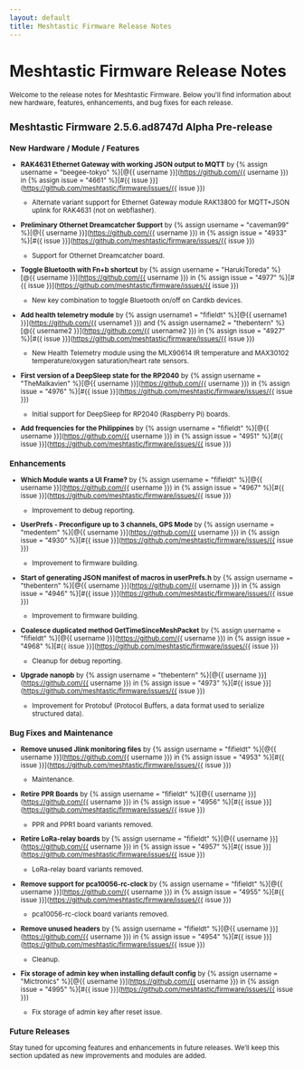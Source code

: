 ```yaml
---
layout: default
title: Meshtastic Firmware Release Notes
---
```


# Meshtastic Firmware Release Notes

<small>

Welcome to the release notes for Meshtastic Firmware. Below you'll find information about new hardware, features, enhancements, and bug fixes for each release.

## Meshtastic Firmware 2.5.6.ad8747d Alpha Pre-release

### New Hardware / Module / Features

- **RAK4631 Ethernet Gateway with working JSON output to MQTT** by {% assign username = "beegee-tokyo" %}[@{{ username }}](https://github.com/{{ username }}) in {% assign issue = "4661" %}[#{{ issue }}](https://github.com/meshtastic/firmware/issues/{{ issue }})
  - Alternate variant support for Ethernet Gateway module RAK13800 for MQTT+JSON uplink for RAK4631 (not on webflasher).
  
- **Preliminary Othernet Dreamcatcher Support** by {% assign username = "caveman99" %}[@{{ username }}](https://github.com/{{ username }}) in {% assign issue = "4933" %}[#{{ issue }}](https://github.com/meshtastic/firmware/issues/{{ issue }})
  - Support for Othernet Dreamcatcher board.
  
- **Toggle Bluetooth with Fn+b shortcut** by {% assign username = "HarukiToreda" %}[@{{ username }}](https://github.com/{{ username }}) in {% assign issue = "4977" %}[#{{ issue }}](https://github.com/meshtastic/firmware/issues/{{ issue }})
  - New key combination to toggle Bluetooth on/off on Cardkb devices.

- **Add health telemetry module** by {% assign username1 = "fifieldt" %}[@{{ username1 }}](https://github.com/{{ username1 }}) and {% assign username2 = "thebentern" %}[@{{ username2 }}](https://github.com/{{ username2 }}) in {% assign issue = "4927" %}[#{{ issue }}](https://github.com/meshtastic/firmware/issues/{{ issue }})
  - New Health Telemetry module using the MLX90614 IR temperature and MAX30102 temperature/oxygen saturation/heart rate sensors.

- **First version of a DeepSleep state for the RP2040** by {% assign username = "TheMalkavien" %}[@{{ username }}](https://github.com/{{ username }}) in {% assign issue = "4976" %}[#{{ issue }}](https://github.com/meshtastic/firmware/issues/{{ issue }})
  - Initial support for DeepSleep for RP2040 (Raspberry Pi) boards.

- **Add frequencies for the Philippines** by {% assign username = "fifieldt" %}[@{{ username }}](https://github.com/{{ username }}) in {% assign issue = "4951" %}[#{{ issue }}](https://github.com/meshtastic/firmware/issues/{{ issue }})

### Enhancements

- **Which Module wants a UI Frame?** by {% assign username = "fifieldt" %}[@{{ username }}](https://github.com/{{ username }}) in {% assign issue = "4967" %}[#{{ issue }}](https://github.com/meshtastic/firmware/issues/{{ issue }})
  - Improvement to debug reporting.
  
- **UserPrefs - Preconfigure up to 3 channels, GPS Mode** by {% assign username = "medentem" %}[@{{ username }}](https://github.com/{{ username }}) in {% assign issue = "4930" %}[#{{ issue }}](https://github.com/meshtastic/firmware/issues/{{ issue }})
  - Improvement to firmware building.

- **Start of generating JSON manifest of macros in userPrefs.h** by {% assign username = "thebentern" %}[@{{ username }}](https://github.com/{{ username }}) in {% assign issue = "4946" %}[#{{ issue }}](https://github.com/meshtastic/firmware/issues/{{ issue }})
  - Improvement to firmware building.

- **Coalesce duplicated method GetTimeSinceMeshPacket** by {% assign username = "fifieldt" %}[@{{ username }}](https://github.com/{{ username }}) in {% assign issue = "4968" %}[#{{ issue }}](https://github.com/meshtastic/firmware/issues/{{ issue }})
  - Cleanup for debug reporting.

- **Upgrade nanopb** by {% assign username = "thebentern" %}[@{{ username }}](https://github.com/{{ username }}) in {% assign issue = "4973" %}[#{{ issue }}](https://github.com/meshtastic/firmware/issues/{{ issue }})
  - Improvement for Protobuf (Protocol Buffers, a data format used to serialize structured data).

### Bug Fixes and Maintenance

- **Remove unused Jlink monitoring files** by {% assign username = "fifieldt" %}[@{{ username }}](https://github.com/{{ username }}) in {% assign issue = "4953" %}[#{{ issue }}](https://github.com/meshtastic/firmware/issues/{{ issue }})
  - Maintenance.

- **Retire PPR Boards** by {% assign username = "fifieldt" %}[@{{ username }}](https://github.com/{{ username }}) in {% assign issue = "4956" %}[#{{ issue }}](https://github.com/meshtastic/firmware/issues/{{ issue }})
  - PPR and PPR1 board variants removed.

- **Retire LoRa-relay boards** by {% assign username = "fifieldt" %}[@{{ username }}](https://github.com/{{ username }}) in {% assign issue = "4957" %}[#{{ issue }}](https://github.com/meshtastic/firmware/issues/{{ issue }})
  - LoRa-relay board variants removed.

- **Remove support for pca10056-rc-clock** by {% assign username = "fifieldt" %}[@{{ username }}](https://github.com/{{ username }}) in {% assign issue = "4955" %}[#{{ issue }}](https://github.com/meshtastic/firmware/issues/{{ issue }})
  - pca10056-rc-clock board variants removed.

- **Remove unused headers** by {% assign username = "fifieldt" %}[@{{ username }}](https://github.com/{{ username }}) in {% assign issue = "4954" %}[#{{ issue }}](https://github.com/meshtastic/firmware/issues/{{ issue }})
  - Cleanup.

- **Fix storage of admin key when installing default config** by {% assign username = "Mictronics" %}[@{{ username }}](https://github.com/{{ username }}) in {% assign issue = "4995" %}[#{{ issue }}](https://github.com/meshtastic/firmware/issues/{{ issue }})
  - Fix storage of admin key after reset issue.

### Future Releases

Stay tuned for upcoming features and enhancements in future releases. We’ll keep this section updated as new improvements and modules are added.

</small>

